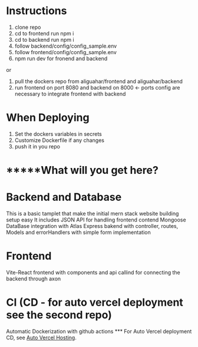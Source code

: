 # Instructions
1. clone repo
2. cd to frontend run npm i
3. cd to backend run npm i
4. follow backend/config/config_sample.env
5. follow frontend/config/config_sample.env
6. npm run dev for fronend and backend

or 

1. pull the dockers repo from aliguahar/frontend and aliguahar/backend
2. run frontend on port 8080 and backend on 8000 <- ports config are necessary to integrate frontend with backend


# When Deploying
1. Set the dockers variables in secrets
2. Customize Dockerfile if any changes
3. push it in you repo

# *****What will you get here?
# Backend and Database
This is a basic tamplet that make the initial mern stack website building setup easy
It includes JSON API for handling frontend contend
Mongoose DataBase integration with Atlas
Express bakend with controller, routes, Models and errorHandlers with simple form implementation

# Frontend
Vite-React frontend with components and api callind for connecting the backend through axon

# CI (CD - for auto vercel deployment see the second repo)
Automatic Dockerization with github actions
*** For Auto Vercel deployment CD, see [Auto Vercel Hosting](https://github.com/aligauhar/MERN-Templet-with-CD-VercelHosting-With-GithubActions).

